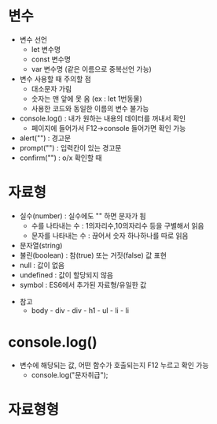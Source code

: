 # 변수

- 변수 선언
  - let 변수명
  - const 변수명
  - var 변수명 (같은 이름으로 중복선언 가능)
- 변수 사용할 때 주의할 점
  - 대소문자 가림
  - 숫자는 맨 앞에 못 옴 (ex : let 1번동물)
  - 사용한 코드와 동일한 이름의 변수 불가능
- console.log() : 내가 원하는 내용의 데이터를 꺼내서 확인
  - 페이지에 들어가서 F12->console 들어가면 확인 가능
- alert("") : 경고문
- prompt("") : 입력칸이 있는 경고문
- confirm("") : o/x 확인할 때

# 자료형

- 실수(number) : 실수에도 "" 하면 문자가 됨
  - 수를 나타내는 수 : 1의자리수,10의자리수 등을 구별해서 읽음
  - 문자를 나타내는 수 : 끊어서 숫자 하나하나를 따로 읽음
- 문자열(string)
- 불린(boolean) : 참(true) 또는 거짓(false) 값 표현
- null : 값이 없음
- undefined : 값이 할당되지 않음
- symbol : ES6에서 추가된 자료형/유일한 값

* 참고
  - body - div - div - h1 - ul - li - li

# console.log()

- 변수에 해당되는 값, 어떤 함수가 호출되는지 F12 누르고 확인 가능
  - console.log("문자취급");

# 자료형형